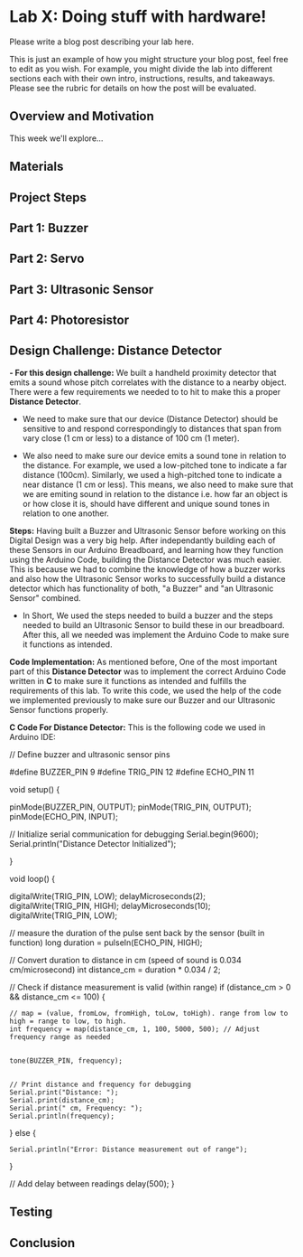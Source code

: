 # Lab X: Doing stuff with hardware!

Please write a blog post describing your lab here.

This is just an example of how you might structure your blog post, feel free to edit as you wish. For example, you might divide the lab into different sections each with their own intro, instructions, results, and takeaways. Please see the rubric for details on how the post will be evaluated.

## Overview and Motivation
This week we'll explore...

## Materials

## Project Steps

## Part 1: Buzzer




## Part 2: Servo


## Part 3: Ultrasonic Sensor



## Part 4: Photoresistor




## Design Challenge: Distance Detector

 
 **- For this design challenge:** We built a handheld proximity detector that emits a sound whose pitch correlates with the distance to a nearby object. There were a few requirements we needed to to hit to make this a proper **Distance Detector**.

 -  We need to make sure that our device (Distance Detector) should be sensitive to and respond correspondingly to distances that span from vary close (1 cm or less) to a distance of 100 cm (1 meter).

 - We also need to make sure our device emits a sound tone in relation to the distance. For example, we used a low-pitched tone to indicate a far distance (100cm). Similarly, we used a high-pitched tone to indicate a near distance (1 cm or less). This means, we also need to make sure that we are emiting sound in relation to the distance i.e. how far an object is or how close it is, should have different and unique sound tones in relation to one another.



**Steps:** Having built a Buzzer and Ultrasonic Sensor before working on this Digital Design was a very big help. After independantly building each of these Sensors in our Arduino Breadboard, and learning how they function using the Arduino Code, building the Distance Detector was much easier. This is because we had to combine the knowledge of how a buzzer works and also how the Ultrasonic Sensor works to successfully build a distance detector which has functionality of both, "a Buzzer" and "an Ultrasonic Sensor" combined.





- In Short, We used the steps needed to build a buzzer and the steps needed to build an Ultrasonic Sensor to build these in our breadboard. After this, all we needed was implement the Arduino Code to make sure it functions as intended.


**Code Implementation:** As mentioned before, One of the most important part of this **Distance Detector** was to implement the correct Arduino Code written in **C** to make sure it functions as intended and fulfills the requirements of this lab. To write this code, we used the help of the code we implemented previously to make sure our Buzzer and our Ultrasonic Sensor functions properly. 



**C Code For Distance Detector:** This is the following code we used in Arduino IDE:



// Define buzzer and ultrasonic sensor pins

#define BUZZER_PIN 9 
#define TRIG_PIN 12 
#define ECHO_PIN 11  

void setup() {


  pinMode(BUZZER_PIN, OUTPUT);
  pinMode(TRIG_PIN, OUTPUT);
  pinMode(ECHO_PIN, INPUT);
  



  // Initialize serial communication for debugging
  Serial.begin(9600);
  Serial.println("Distance Detector Initialized");


}


void loop() {

    
  digitalWrite(TRIG_PIN, LOW); 
  delayMicroseconds(2);  
  digitalWrite(TRIG_PIN, HIGH); 
  delayMicroseconds(10); 
  digitalWrite(TRIG_PIN, LOW); 
  



  // measure the duration of the pulse sent back by the sensor (built in function)
  long duration = pulseIn(ECHO_PIN, HIGH); 


  // Convert duration to distance in cm (speed of sound is 0.034 cm/microsecond)
  int distance_cm = duration * 0.034 / 2; 
  
  // Check if distance measurement is valid (within range)
  if (distance_cm > 0 && distance_cm <= 100) {


    // map = (value, fromLow, fromHigh, toLow, toHigh). range from low to high = range to low, to high.
    int frequency = map(distance_cm, 1, 100, 5000, 500); // Adjust frequency range as needed
    

    tone(BUZZER_PIN, frequency);

  
    // Print distance and frequency for debugging
    Serial.print("Distance: ");
    Serial.print(distance_cm);
    Serial.print(" cm, Frequency: ");
    Serial.println(frequency);


  } else {

    Serial.println("Error: Distance measurement out of range");
  }
  
  // Add delay between readings
  delay(500);
}







## Testing

## Conclusion




